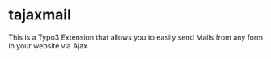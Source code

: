 # tajaxmail
This is a Typo3 Extension that allows you to easily send Mails from any form in your website via Ajax
